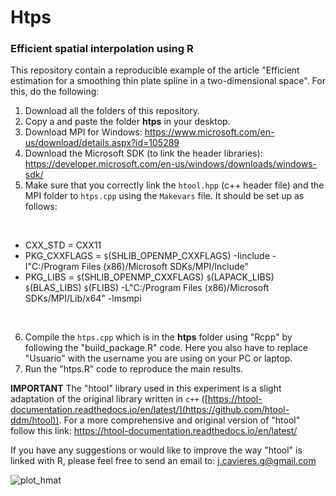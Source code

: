 # Htps 
### Efficient spatial interpolation using R

This repository contain a reproducible example of the article "Efficient estimation for a smoothing thin plate spline in a two-dimensional space". For this, do the following:

1. Download all the folders of this repository.
2. Copy a and paste the folder $\textbf{htps}$ in your desktop.
3. Download MPI for Windows: https://www.microsoft.com/en-us/download/details.aspx?id=105289
4. Download the Microsoft SDK (to link the header libraries): https://developer.microsoft.com/en-us/windows/downloads/windows-sdk/
5. Make sure that you correctly link the $\texttt{htool.hpp}$ (c++ header file) and the MPI folder to $\texttt{htps.cpp}$ using the $\texttt{Makevars}$ file. It should be set up as follows:
</br>

* CXX_STD = CXX11
* PKG_CXXFLAGS = `$`(SHLIB_OPENMP_CXXFLAGS) -Iinclude -I"C:/Program Files (x86)/Microsoft SDKs/MPI/Include"
* PKG_LIBS = `$`(SHLIB_OPENMP_CXXFLAGS) `$`(LAPACK_LIBS) `$`(BLAS_LIBS) `$`(FLIBS) -L"C:/Program Files (x86)/Microsoft SDKs/MPI/Lib/x64" -lmsmpi
</br>

6. Compile the $\texttt{htps.cpp}$ which is in the $\textbf{htps}$ folder using "Rcpp" by following the "build_package.R" code. Here you also have to replace "Usuario" with the username you are using on your PC or laptop.
7. Run the "htps.R" code to reproduce the main results.

**IMPORTANT**
The "htool" library used in this experiment is a slight adaptation of the original library written in $\texttt{c++}$ ([https://htool-documentation.readthedocs.io/en/latest/](https://github.com/htool-ddm/htool)). For a more comprehensive and original version of "htool" follow this link: https://htool-documentation.readthedocs.io/en/latest/


If you have any suggestions or would like to improve the way "htool" is linked with R, please feel free to send an email to: j.cavieres.g@gmail.com

![plot_hmat](https://github.com/jcavieresg/htps/assets/55828236/b9c6bf46-9c62-44d8-8377-eb209324323b)


